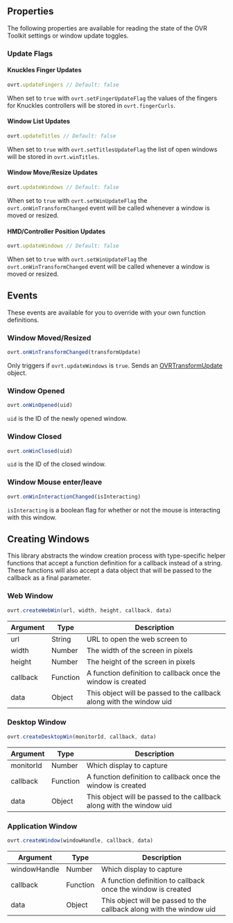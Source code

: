## Properties
The following properties are available for reading the state of the OVR Toolkit settings or window update toggles.

### Update Flags

#### Knuckles Finger Updates
```javascript
ovrt.updateFingers // Default: false
```

When set to `true` with `ovrt.setFingerUpdateFlag` the values of the fingers for Knuckles controllers will be stored in `ovrt.fingerCurls`.

#### Window List Updates
```javascript
ovrt.updateTitles // Default: false
```

When set to `true` with `ovrt.setTitlesUpdateFlag` the list of open windows will be stored in `ovrt.winTitles`.

#### Window Move/Resize Updates
```javascript
ovrt.updateWindows // Default: false
```

When set to `true` with `ovrt.setWinUpdateFlag` the `ovrt.onWinTransformChanged` event will be called whenever a window is moved or resized.

#### HMD/Controller Position Updates
```javascript
ovrt.updateWindows // Default: false
```

When set to `true` with `ovrt.setWinUpdateFlag` the `ovrt.onWinTransformChanged` event will be called whenever a window is moved or resized.

## Events
These events are available for you to override with your own function definitions.
### Window Moved/Resized
```javascript
ovrt.onWinTransformChanged(transformUpdate)
```

Only triggers if `ovrt.updateWindows` is `true`. Sends an [OVRTransformUpdate](http://wiki.ovrtoolkit.co.uk/index.php?title=CustomApps#OVRTransformUpdate) object.


### Window Opened
```javascript
ovrt.onWinOpened(uid)
```

`uid` is the ID of the newly opened window.

### Window Closed
```javascript
ovrt.onWinClosed(uid)
```

`uid` is the ID of the closed window.


### Window Mouse enter/leave
```javascript
ovrt.onWinInteractionChanged(isInteracting)
```

`isInteracting` is a boolean flag for whether or not the mouse is interacting with this window.

## Creating Windows
This library abstracts the window creation process with type-specific helper functions that accept a function definition for a callback instead of a string. These functions will also accept a data object that will be passed to the callback as a final parameter.

### Web Window
```javascript
ovrt.createWebWin(url, width, height, callback, data)
```

Argument | Type | Description
-------- | ---- | -----------
url | String | URL to open the web screen to
width | Number | The width of the screen in pixels
height | Number | The height of the screen in pixels
callback | Function | A function definition to callback once the window is created
data | Object | This object will be passed to the callback along with the window uid

### Desktop Window
```javascript
ovrt.createDesktopWin(monitorId, callback, data)
```

Argument | Type | Description
-------- | ---- | -----------
monitorId | Number | Which display to capture
callback | Function | A function definition to callback once the window is created
data | Object | This object will be passed to the callback along with the window uid

### Application Window
```javascript
ovrt.createWindow(windowHandle, callback, data)
```

Argument | Type | Description
-------- | ---- | -----------
windowHandle | Number | Which display to capture
callback | Function | A function definition to callback once the window is created
data | Object | This object will be passed to the callback along with the window uid

